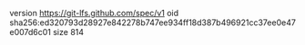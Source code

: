 version https://git-lfs.github.com/spec/v1
oid sha256:ed320793d28927e842278b747ee934ff18d387b496921cc37ee0e47e007d6c01
size 814
